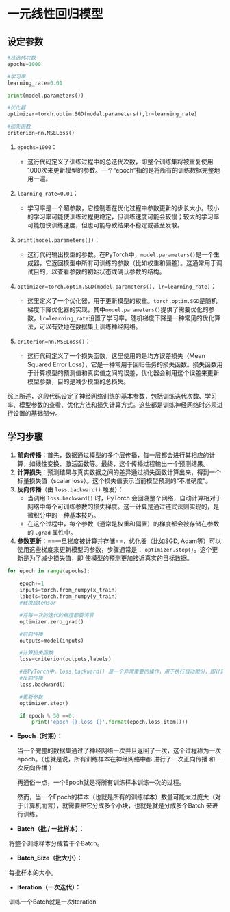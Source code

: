 # 一元线性回归模型

## 设定参数

```python
#总迭代次数
epochs=1000

#学习率
learning_rate=0.01

print(model.parameters())

#优化器
optimizer=torch.optim.SGD(model.parameters(),lr=learning_rate)

#损失函数
criterion=nn.MSELoss() 
```

1. `epochs=1000`：
   - 这行代码定义了训练过程中的总迭代次数，即整个训练集将被重复使用1000次来更新模型的参数。一个“epoch”指的是将所有的训练数据完整地用一遍。

2. `learning_rate=0.01`：
   - 学习率是一个超参数，它控制着在优化过程中参数更新的步长大小。较小的学习率可能使训练过程更稳定，但训练速度可能会较慢；较大的学习率可能加快训练速度，但也可能导致结果不稳定或甚至发散。

3. `print(model.parameters())`：
   - 这行代码输出模型的参数。在PyTorch中，`model.parameters()`是一个生成器，它返回模型中所有可训练的参数（比如权重和偏差）。这通常用于调试目的，以查看参数的初始状态或确认参数的结构。

4. `optimizer=torch.optim.SGD(model.parameters(), lr=learning_rate)`：
   - 这里定义了一个优化器，用于更新模型的权重。`torch.optim.SGD`是随机梯度下降优化器的实现，其中`model.parameters()`提供了需要优化的参数，`lr=learning_rate`设置了学习率。随机梯度下降是一种常见的优化算法，可以有效地在数据集上训练神经网络。

5. `criterion=nn.MSELoss()`：
   - 这行代码定义了一个损失函数，这里使用的是均方误差损失（Mean Squared Error Loss），它是一种常用于回归任务的损失函数。损失函数用于计算模型的预测值和真实值之间的误差，优化器会利用这个误差来更新模型参数，目的是减少模型的总损失。

综上所述，这段代码设定了神经网络训练的基本参数，包括训练迭代次数、学习率、模型参数的查看、优化方法和损失计算方式。这些都是训练神经网络时必须进行设置的基础部分。

## 学习步骤

1. **前向传播**：首先，数据通过模型的多个层传播，每一层都会进行其相应的计算，如线性变换、激活函数等。最终，这个传播过程输出一个预测结果。
2. **计算损失**：预测结果与真实数据之间的差异通过损失函数计算出来，得到一个标量损失值（scalar loss）。这个损失值表示当前模型预测的“不准确度”。
3. **反向传播**（由 `loss.backward()` 触发）：
   - 当调用 `loss.backward()` 时，PyTorch 会回溯整个网络，自动计算相对于网络中每个可训练参数的损失梯度。这一计算是通过链式法则实现的，是微积分中的一种基本技巧。
   - 在这个过程中，每个参数（通常是权重和偏置）的梯度都会被存储在参数的 `.grad` 属性中。
4. **参数更新**：==一旦梯度被计算并存储==，优化器（比如SGD, Adam等）可以使用这些梯度来更新模型的参数，步骤通常是： `optimizer.step()`。这个更新是为了减少损失值，即 使模型的预测更加接近真实的目标数据。

```python
for epoch in range(epochs):
    
    epoch+=1
    inputs=torch.from_numpy(x_train)
    labels=torch.from_numpy(y_train)
    #转换成tensor

    #将每一次的迭代的梯度都要清零
    optimizer.zero_grad()

    #前向传播
    outputs=model(inputs)

    #计算损失函数
    loss=criterion(outputs,labels)

    #在PyTorch中，loss.backward() 是一个非常重要的操作，用于执行自动微分，即计算当前损失（loss）函数对网络参数的梯度。这个梯度在随后用于通过优化器更新模型的参数，从而使模型更好地拟合或预测数据。
    #反向传播
    loss.backward()

    #更新参数
    optimizer.step()

    if epoch % 50 ==0:
        print('epoch {},loss {}'.format(epoch,loss.item()))
```

- **Epoch（时期）：**

  当一个完整的数据集通过了神经网络一次并且返回了一次，这个过程称为一次epoch。（也就是说，所有训练样本在神经网络中都 进行了一次正向传播 和一次反向传播 ）

  再通俗一点，一个Epoch就是将所有训练样本训练一次的过程。

  然而，当一个Epoch的样本（也就是所有的训练样本）数量可能太过庞大（对于计算机而言），就需要把它分成多个小块，也就是就是分成多个Batch 来进行训练。

- **Batch（批 / 一批样本）：**

​	将整个训练样本分成若干个Batch。

- **Batch_Size（批大小）：**

​	每批样本的大小。

- **Iteration（一次迭代）：**

​	训练一个Batch就是一次Iteration
